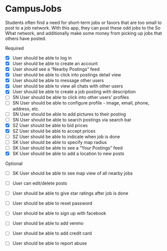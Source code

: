 # CampusJobs

Students often find a need for short-term jobs or favors that are too small to post to a job network. With this app, they can post these odd jobs to the So What network, and additionally make some money from picking up jobs that others have posted.

Required

- [x] User should be able to log in
- [x] User should be able to create an account 
- [x] User should see a “Nearby Postings” feed
- [x] User should be able to click into postings detail view
- [x] User should be able to message other users
- [x] User should be able to view all chats with other users
- [x] User should be able to create a job posting with description
- [ ] SN User should be able to click into other users' profiles
- [ ] SN User should be able to configure profile - image, email, phone, address, etc.
- [ ] SN User should be able to add pictures to their posting
- [ ] SN User should be able to search postings via search bar
- [x] SZ User should be able to bid prices
- [x] SZ User should be able to accept prices
- [ ] SZ User should be able to indicate when job is done
- [ ] SK User should be able to specify map radius
- [ ] SK User should be able to see a “Your Postings” feed
- [X] SK User should be able to add a location to new posts

Optional

- [ ] SK User should be able to see map view of all nearby jobs
- [ ] User can edit/delete posts
- [ ] User should be able to give star ratings after job is done
- [ ] User should be able to reset password
- [ ] User should be able to sign up with facebook
- [ ] User should be able to add venmo
- [ ] User should be able to add credit card
- [ ] User should be able to report abuse

